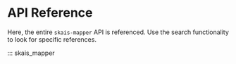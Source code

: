 # API Reference

Here, the entire `skais-mapper` API is referenced. Use the search
functionality to look for specific references.

::: skais_mapper
